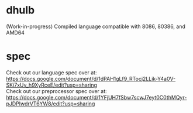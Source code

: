 # dhulb
(Work-in-progress) Compiled language compatible with 8086, 80386, and AMD64

# spec
Check out our language spec over at: <a target="_blank" href="https://docs.google.com/document/d/1dPAH1gLf9_RTocj2LLik-Y4a0V-SKi7xUv_h9XyRceE/edit?usp=sharing">https://docs.google.com/document/d/1dPAH1gLf9_RTocj2LLik-Y4a0V-SKi7xUv_h9XyRceE/edit?usp=sharing</a><br>
Check out our preprocessor spec over at: <a target="_blank" href="https://docs.google.com/document/d/1YFjUH7fSbw7scwJ7eyt0C0thMQyr-pJDPIwdrVT6YW8/edit?usp=sharing">https://docs.google.com/document/d/1YFjUH7fSbw7scwJ7eyt0C0thMQyr-pJDPIwdrVT6YW8/edit?usp=sharing</a>
